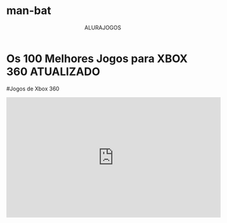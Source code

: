 # man-bat
<head>
   <link rel = "stylesheet" href = "styles.css" />
   <title>Francisco Miguel</title>
</head>


<body>


<header>ALURAJOGOS</header>


<h1>Os 100 Melhores Jogos para XBOX 360 ATUALIZADO</h1>
<p>#Jogos de Xbox 360</p>



<iframe width="560" height="315" src="https://www.youtube.com/embed/qXSHBek-V6U?si=KuaX15GyzMS84NYs" title="YouTube video player" frameborder="0" allow="accelerometer; autoplay; clipboard-write; encrypted-media; gyroscope; picture-in-picture; web-share" referrerpolicy="strict-origin-when-cross-origin" allowfullscreen></iframe>
<body>
